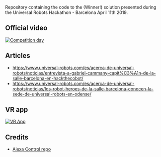 Repository containing the code to the (Winner!) solution presented during the Universal Robots Hackathon - Barcelona April 11th 2019.

## Official video
[![Competition day](https://img.youtube.com/vi/Z2TXqeZjVBE/0.jpg)](https://www.youtube.com/watch?v=Z2TXqeZjVBE "Competition day")

## Articles
- https://www.universal-robots.com/es/acerca-de-universal-robots/noticias/entrevista-a-gabriel-cammany-capit%C3%A1n-de-la-salle-barcelona-en-hackthecobot/
- https://www.universal-robots.com/es/acerca-de-universal-robots/noticias/los-robot-heroes-de-la-salle-barcelona-conocen-la-sede-de-universal-robots-en-odense/

## VR app
[![VR App](https://img.youtube.com/vi/C4A_2UtwSiQ/0.jpg)](https://www.youtube.com/watch?v=C4A_2UtwSiQ "VR App")

## Credits
- [Alexa Control repo](https://github.com/thorsten-gehrig/alexa-remote-control)
